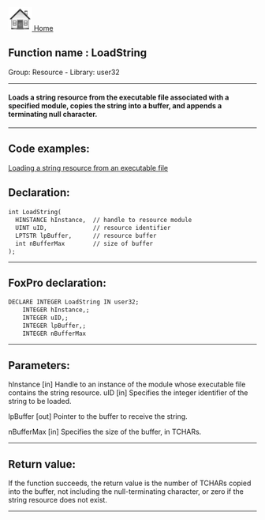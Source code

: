 [<img src="../../images/home.png"> Home ](https://github.com/VFPX/Win32API)  

## Function name : LoadString
Group: Resource - Library: user32    
***  


#### Loads a string resource from the executable file associated with a specified module, copies the string into a buffer, and appends a terminating null character.
***  


## Code examples:
[Loading a string resource from an executable file](../../samples/sample_213.md)  

## Declaration:
```foxpro  
int LoadString(
  HINSTANCE hInstance,  // handle to resource module
  UINT uID,             // resource identifier
  LPTSTR lpBuffer,      // resource buffer
  int nBufferMax        // size of buffer
);  
```  
***  


## FoxPro declaration:
```foxpro  
DECLARE INTEGER LoadString IN user32;
	INTEGER hInstance,;
	INTEGER uID,;
	INTEGER lpBuffer,;
	INTEGER nBufferMax  
```  
***  


## Parameters:
hInstance 
[in] Handle to an instance of the module whose executable file contains the string resource. 
uID 
[in] Specifies the integer identifier of the string to be loaded. 

lpBuffer 
[out] Pointer to the buffer to receive the string. 

nBufferMax 
[in] Specifies the size of the buffer, in TCHARs.   
***  


## Return value:
If the function succeeds, the return value is the number of TCHARs copied into the buffer, not including the null-terminating character, or zero if the string resource does not exist.   
***  

